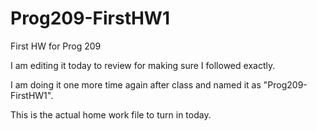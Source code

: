 # Prog209-FirstHW1
First HW for Prog 209

I am editing it today to review for making sure I followed exactly.

I am doing it one more time again after class and named it as "Prog209-FirstHW1".

This is the actual home work file to turn in today.
